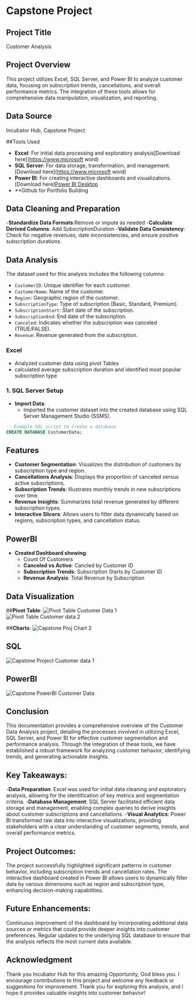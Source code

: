 # Capstone Project

## Project Title
Customer Analysis 

## Project Overview
This project utilizes Excel, SQL Server, and Power BI to analyze customer data, focusing on subscription trends, cancellations, and overall performance metrics. The integration of these tools allows for comprehensive data manipulation, visualization, and reporting.

## Data Source
Incubator Hub, Capstone Project

##Tools Used
- **Excel**: For initial data processing and exploratory analysis[Download here](https://www.microsoft word)
- **SQL Server**: For data storage, transformation, and management.[Download here](https://www.microsoft word)
- **Power BI**: For creating interactive dashboards and visualizations.[Download here][Power BI Desktop](https://powerbi.microsoft.com/en-us/desktop/)
- **Github for Portfolio Building
  
## Data Cleaning and Preparation
-**Standardize Data Formats**:Remove or impute as needed
-**Calculate Derived Columns**: Add SubscriptionDuration
-**Validate Data Consistency**: Check for negative revenues, date inconsistencies, and ensure positive subscription durations.

## Data Analysis 
The dataset used for this analysis includes the following columns:
- `CustomerID`: Unique identifier for each customer.
- `CustomerName`: Name of the customer.
- `Region`: Geographic region of the customer.
- `SubscriptionType`: Type of subscription (Basic, Standard, Premium).
- `SubscriptionStart`: Start date of the subscription.
- `SubscriptionEnd`: End date of the subscription.
- `Canceled`: Indicates whether the subscription was canceled (TRUE/FALSE).
- `Revenue`: Revenue generated from the subscription.

### Excel
- Analyzed customer data using pivot Tables
- calculated average subscription duration and identified most popular subscription type

### 1. SQL Server Setup 
- **Import Data**:
  - Imported the customer dataset into the created database using SQL Server Management Studio (SSMS).
  
```sql
-- Example SQL script to create a database
CREATE DATABASE CustomerData;
```
## Features
- **Customer Segmentation**: Visualizes the distribution of customers by subscription type and region.
- **Cancellations Analysis**: Displays the proportion of canceled versus active subscriptions.
- **Subscription Trends**: Illustrates monthly trends in new subscriptions over time.
- **Revenue Insights**: Summarizes total revenue generated by different subscription types.
- **Interactive Slicers**: Allows users to filter data dynamically based on regions, subscription types, and cancellation status.

## PowerBI
- **Created Dashboard showing**:
    - Count Of Customers
    - **Canceled vs Active**: Cancled by Customer ID
    - **Subscription Trends**: Subscription Starts by Customer ID 
    - **Revenue Analysis**: Total Revenue by Subscription

 ## Data Visualization
 ##**Pivot Table**:
 ![Pivot Table Customer Data 1](https://github.com/user-attachments/assets/d100c9bf-65eb-4fcf-bfae-19819dffa3db)
 ![Pivot Table Customer data 2](https://github.com/user-attachments/assets/aea11aec-ae87-4d19-b617-1569050c7880)

##**Charts**:
![Capstone Proj  Chart 2](https://github.com/user-attachments/assets/03e4b849-9883-405b-a9ec-8bfef683a593)

## SQL 
![Capstone Project Customer data 1](https://github.com/user-attachments/assets/096439dd-6fe7-4b63-bb8e-b84775f18625)

## PowerBI
![Capstone PowerBI Customer Data](https://github.com/user-attachments/assets/a71c5c0c-80cc-4262-b8ad-d080f2e25556)

## Conclusion
This documentation provides a comprehensive overview of the Customer Data Analysis project, detailing the processes involved in utilizing Excel, SQL Server, and Power BI for effective customer segmentation and performance analysis. Through the integration of these tools, we have established a robust framework for analyzing customer behavior, identifying trends, and generating actionable insights.

## Key Takeaways:
-**Data Preparation**: Excel was used for initial data cleaning and exploratory analysis, allowing for the identification of key metrics and segmentation criteria.
-**Database Management**: SQL Server facilitated efficient data storage and management, enabling complex queries to derive insights about customer subscriptions and cancellations.
-**Visual Analytics**: Power BI transformed raw data into interactive visualizations, providing stakeholders with a clear understanding of customer segments, trends, and overall performance metrics.

## Project Outcomes:
The project successfully highlighted significant patterns in customer behavior, including subscription trends and cancellation rates.
The interactive dashboard created in Power BI allows users to dynamically filter data by various dimensions such as region and subscription type, enhancing decision-making capabilities.

## Future Enhancements:
Continuous improvement of the dashboard by incorporating additional data sources or metrics that could provide deeper insights into customer preferences.
Regular updates to the underlying SQL database to ensure that the analysis reflects the most current data available.

## Acknowledgment 
Thank you Incubator Hub for this amazing Opportunity, God bless you. I encourage contributions to this project and welcome any feedback or suggestions for improvement. Thank you for exploring this analysis, and I hope it provides valuable insights into customer behavior! 
